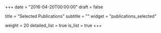 +++
date = "2016-04-20T00:00:00"
draft = false

title = "Selected Publications"
subtitle = ""
widget = "publications_selected"

weight = 20
detailed_list = true
is_list = true
+++

